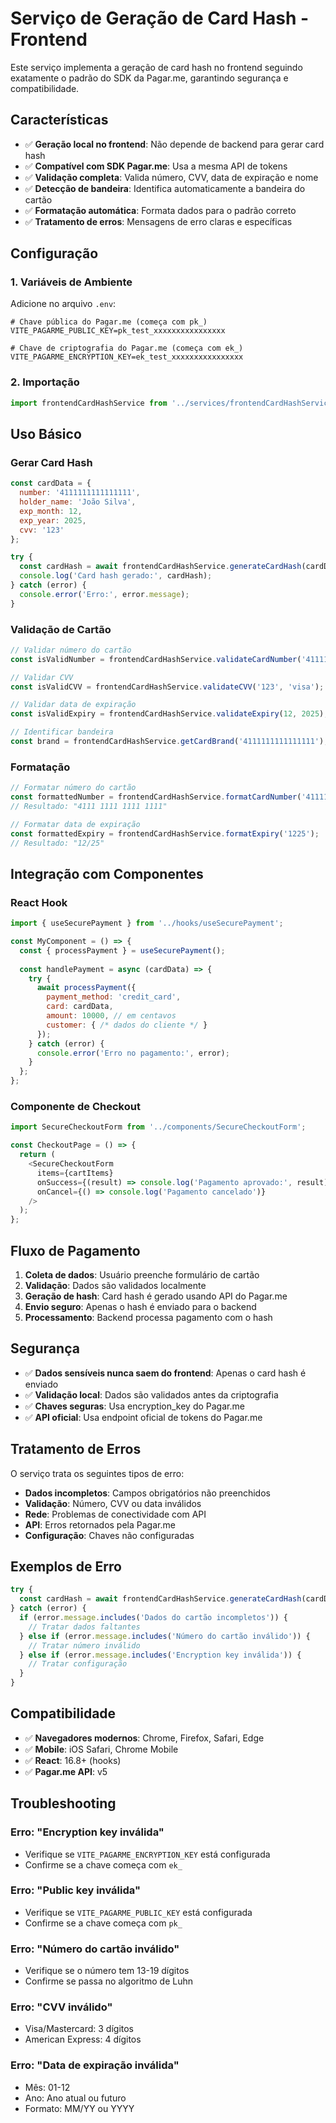 # Serviço de Geração de Card Hash - Frontend

Este serviço implementa a geração de card hash no frontend seguindo exatamente o padrão do SDK da Pagar.me, garantindo segurança e compatibilidade.

## Características

- ✅ **Geração local no frontend**: Não depende de backend para gerar card hash
- ✅ **Compatível com SDK Pagar.me**: Usa a mesma API de tokens
- ✅ **Validação completa**: Valida número, CVV, data de expiração e nome
- ✅ **Detecção de bandeira**: Identifica automaticamente a bandeira do cartão
- ✅ **Formatação automática**: Formata dados para o padrão correto
- ✅ **Tratamento de erros**: Mensagens de erro claras e específicas

## Configuração

### 1. Variáveis de Ambiente

Adicione no arquivo `.env`:

```env
# Chave pública do Pagar.me (começa com pk_)
VITE_PAGARME_PUBLIC_KEY=pk_test_xxxxxxxxxxxxxxxx

# Chave de criptografia do Pagar.me (começa com ek_)
VITE_PAGARME_ENCRYPTION_KEY=ek_test_xxxxxxxxxxxxxxxx
```

### 2. Importação

```javascript
import frontendCardHashService from '../services/frontendCardHashService';
```

## Uso Básico

### Gerar Card Hash

```javascript
const cardData = {
  number: '4111111111111111',
  holder_name: 'João Silva',
  exp_month: 12,
  exp_year: 2025,
  cvv: '123'
};

try {
  const cardHash = await frontendCardHashService.generateCardHash(cardData);
  console.log('Card hash gerado:', cardHash);
} catch (error) {
  console.error('Erro:', error.message);
}
```

### Validação de Cartão

```javascript
// Validar número do cartão
const isValidNumber = frontendCardHashService.validateCardNumber('4111111111111111');

// Validar CVV
const isValidCVV = frontendCardHashService.validateCVV('123', 'visa');

// Validar data de expiração
const isValidExpiry = frontendCardHashService.validateExpiry(12, 2025);

// Identificar bandeira
const brand = frontendCardHashService.getCardBrand('4111111111111111');
```

### Formatação

```javascript
// Formatar número do cartão
const formattedNumber = frontendCardHashService.formatCardNumber('4111111111111111');
// Resultado: "4111 1111 1111 1111"

// Formatar data de expiração
const formattedExpiry = frontendCardHashService.formatExpiry('1225');
// Resultado: "12/25"
```

## Integração com Componentes

### React Hook

```javascript
import { useSecurePayment } from '../hooks/useSecurePayment';

const MyComponent = () => {
  const { processPayment } = useSecurePayment();
  
  const handlePayment = async (cardData) => {
    try {
      await processPayment({
        payment_method: 'credit_card',
        card: cardData,
        amount: 10000, // em centavos
        customer: { /* dados do cliente */ }
      });
    } catch (error) {
      console.error('Erro no pagamento:', error);
    }
  };
};
```

### Componente de Checkout

```javascript
import SecureCheckoutForm from '../components/SecureCheckoutForm';

const CheckoutPage = () => {
  return (
    <SecureCheckoutForm
      items={cartItems}
      onSuccess={(result) => console.log('Pagamento aprovado:', result)}
      onCancel={() => console.log('Pagamento cancelado')}
    />
  );
};
```

## Fluxo de Pagamento

1. **Coleta de dados**: Usuário preenche formulário de cartão
2. **Validação**: Dados são validados localmente
3. **Geração de hash**: Card hash é gerado usando API do Pagar.me
4. **Envio seguro**: Apenas o hash é enviado para o backend
5. **Processamento**: Backend processa pagamento com o hash

## Segurança

- ✅ **Dados sensíveis nunca saem do frontend**: Apenas o card hash é enviado
- ✅ **Validação local**: Dados são validados antes da criptografia
- ✅ **Chaves seguras**: Usa encryption_key do Pagar.me
- ✅ **API oficial**: Usa endpoint oficial de tokens do Pagar.me

## Tratamento de Erros

O serviço trata os seguintes tipos de erro:

- **Dados incompletos**: Campos obrigatórios não preenchidos
- **Validação**: Número, CVV ou data inválidos
- **Rede**: Problemas de conectividade com API
- **API**: Erros retornados pela Pagar.me
- **Configuração**: Chaves não configuradas

## Exemplos de Erro

```javascript
try {
  const cardHash = await frontendCardHashService.generateCardHash(cardData);
} catch (error) {
  if (error.message.includes('Dados do cartão incompletos')) {
    // Tratar dados faltantes
  } else if (error.message.includes('Número do cartão inválido')) {
    // Tratar número inválido
  } else if (error.message.includes('Encryption key inválida')) {
    // Tratar configuração
  }
}
```

## Compatibilidade

- ✅ **Navegadores modernos**: Chrome, Firefox, Safari, Edge
- ✅ **Mobile**: iOS Safari, Chrome Mobile
- ✅ **React**: 16.8+ (hooks)
- ✅ **Pagar.me API**: v5

## Troubleshooting

### Erro: "Encryption key inválida"
- Verifique se `VITE_PAGARME_ENCRYPTION_KEY` está configurada
- Confirme se a chave começa com `ek_`

### Erro: "Public key inválida"
- Verifique se `VITE_PAGARME_PUBLIC_KEY` está configurada
- Confirme se a chave começa com `pk_`

### Erro: "Número do cartão inválido"
- Verifique se o número tem 13-19 dígitos
- Confirme se passa no algoritmo de Luhn

### Erro: "CVV inválido"
- Visa/Mastercard: 3 dígitos
- American Express: 4 dígitos

### Erro: "Data de expiração inválida"
- Mês: 01-12
- Ano: Ano atual ou futuro
- Formato: MM/YY ou YYYY

